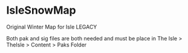# IsleSnowMap
Original Winter Map for Isle LEGACY

Both pak and sig files are both needed and must be place in The Isle > TheIsle > Content > Paks Folder
